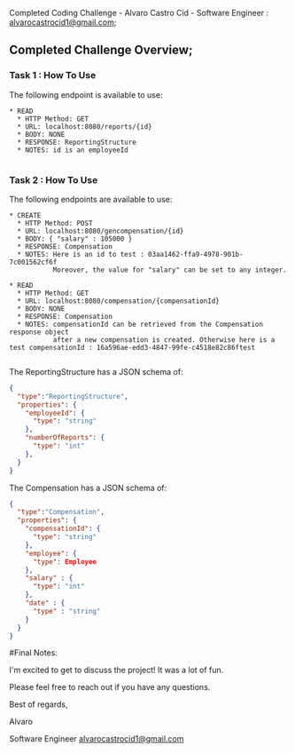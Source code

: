 Completed Coding Challenge - Alvaro Castro Cid - Software Engineer : alvarocastrocid1@gmail.com;
## Completed Challenge Overview;
### Task 1 : How To Use 
The following endpoint is available to use: 
```
* READ
  * HTTP Method: GET
  * URL: localhost:8080/reports/{id}
  * BODY: NONE
  * RESPONSE: ReportingStructure
  * NOTES: id is an employeeId
  
```
### Task 2 : How To Use 
The following endpoints are available to use: 
```
* CREATE
  * HTTP Method: POST
  * URL: localhost:8080/gencompensation/{id}
  * BODY: { "salary" : 105000 } 
  * RESPONSE: Compensation
  * NOTES: Here is an id to test : 03aa1462-ffa9-4978-901b-7c001562cf6f
           Moreover, the value for "salary" can be set to any integer.

* READ
  * HTTP Method: GET
  * URL: localhost:8080/compensation/{compensationId}
  * BODY: NONE
  * RESPONSE: Compensation
  * NOTES: compensationId can be retrieved from the Compensation response object
           after a new compensation is created. Otherwise here is a test compensationId : 16a596ae-edd3-4847-99fe-c4518e82c86ftest
  
```

The ReportingStructure has a JSON schema of:
```json
{
  "type":"ReportingStructure",
  "properties": {
    "employeeId": {
      "type": "string"
    },
    "numberOfReports": {
      "type": "int"
    },
  }
}
```

The Compensation has a JSON schema of:
```json
{
  "type":"Compensation",
  "properties": {
    "compensationId": {
      "type": "string"
    },
    "employee": {
      "type": Employee
    },
    "salary" : {
      "type": "int"
    },
    "date" : {
      "type" : "string"
    }
  }
}
```
#Final Notes: 

I'm excited to get to discuss the project! It was a lot of fun. 

Please feel free to reach out if you have any questions. 

Best of regards, 

Alvaro 

Software Engineer 
alvarocastrocid1@gmail.com

